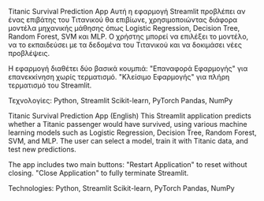 Titanic Survival Prediction App
Αυτή η εφαρμογή Streamlit προβλέπει αν ένας επιβάτης του Τιτανικού θα επιβίωνε, χρησιμοποιώντας διάφορα μοντέλα μηχανικής μάθησης όπως Logistic Regression, Decision Tree, Random Forest, SVM και MLP. Ο χρήστης μπορεί να επιλέξει το μοντέλο, να το εκπαιδεύσει με τα δεδομένα του Τιτανικού και να δοκιμάσει νέες προβλέψεις.

Η εφαρμογή διαθέτει δύο βασικά κουμπιά:
"Επαναφορά Εφαρμογής" για επανεκκίνηση χωρίς τερματισμό.
"Κλείσιμο Εφαρμογής" για πλήρη τερματισμό του Streamlit.

Τεχνολογίες:
Python, Streamlit
Scikit-learn, PyTorch
Pandas, NumPy

Titanic Survival Prediction App (English)
This Streamlit application predicts whether a Titanic passenger would have survived, using various machine learning models such as Logistic Regression, Decision Tree, Random Forest, SVM, and MLP. The user can select a model, train it with Titanic data, and test new predictions.

The app includes two main buttons:
"Restart Application" to reset without closing.
"Close Application" to fully terminate Streamlit.

Technologies:
Python, Streamlit
Scikit-learn, PyTorch
Pandas, NumPy
